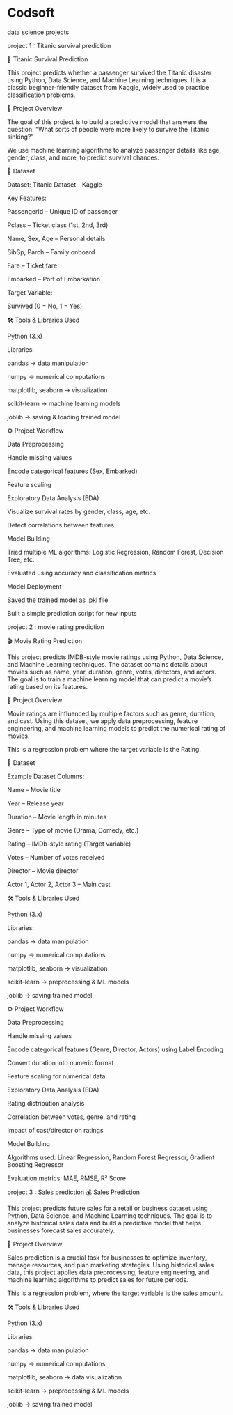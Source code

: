 # Codsoft
data science projects 

project 1 : Titanic survival prediction

🚢 Titanic Survival Prediction

This project predicts whether a passenger survived the Titanic disaster using Python, Data Science, and Machine Learning techniques. It is a classic beginner-friendly dataset from Kaggle, widely used to practice classification problems.

📌 Project Overview

The goal of this project is to build a predictive model that answers the question:
“What sorts of people were more likely to survive the Titanic sinking?”

We use machine learning algorithms to analyze passenger details like age, gender, class, and more, to predict survival chances.

📂 Dataset

Dataset: Titanic Dataset - Kaggle

Key Features:

PassengerId – Unique ID of passenger

Pclass – Ticket class (1st, 2nd, 3rd)

Name, Sex, Age – Personal details

SibSp, Parch – Family onboard

Fare – Ticket fare

Embarked – Port of Embarkation

Target Variable:

Survived (0 = No, 1 = Yes)

🛠️ Tools & Libraries Used

Python (3.x)

Libraries:

pandas → data manipulation

numpy → numerical computations

matplotlib, seaborn → visualization

scikit-learn → machine learning models

joblib → saving & loading trained model

⚙️ Project Workflow

Data Preprocessing

Handle missing values

Encode categorical features (Sex, Embarked)

Feature scaling

Exploratory Data Analysis (EDA)

Visualize survival rates by gender, class, age, etc.

Detect correlations between features

Model Building

Tried multiple ML algorithms: Logistic Regression, Random Forest, Decision Tree, etc.

Evaluated using accuracy and classification metrics

Model Deployment 

Saved the trained model as .pkl file

Built a simple prediction script for new inputs

project 2 : movie rating prediction


🎬 Movie Rating Prediction

This project predicts IMDB-style movie ratings using Python, Data Science, and Machine Learning techniques. The dataset contains details about movies such as name, year, duration, genre, votes, directors, and actors. The goal is to train a machine learning model that can predict a movie’s rating based on its features.

📌 Project Overview

Movie ratings are influenced by multiple factors such as genre, duration, and cast. Using this dataset, we apply data preprocessing, feature engineering, and machine learning models to predict the numerical rating of movies.

This is a regression problem where the target variable is the Rating.

📂 Dataset

Example Dataset Columns:

Name – Movie title

Year – Release year

Duration – Movie length in minutes

Genre – Type of movie (Drama, Comedy, etc.)

Rating – IMDb-style rating (Target variable)

Votes – Number of votes received

Director – Movie director

Actor 1, Actor 2, Actor 3 – Main cast

🛠️ Tools & Libraries Used

Python (3.x)

Libraries:

pandas → data manipulation

numpy → numerical computations

matplotlib, seaborn → visualization

scikit-learn → preprocessing & ML models

joblib → saving trained model

⚙️ Project Workflow

Data Preprocessing

Handle missing values

Encode categorical features (Genre, Director, Actors) using Label Encoding

Convert duration into numeric format

Feature scaling for numerical data

Exploratory Data Analysis (EDA)

Rating distribution analysis

Correlation between votes, genre, and rating

Impact of cast/director on ratings

Model Building

Algorithms used: Linear Regression, Random Forest Regressor, Gradient Boosting Regressor

Evaluation metrics: MAE, RMSE, R² Score



project 3 : Sales prediction
💰 Sales Prediction

This project predicts future sales for a retail or business dataset using Python, Data Science, and Machine Learning techniques. The goal is to analyze historical sales data and build a predictive model that helps businesses forecast sales accurately.

📌 Project Overview

Sales prediction is a crucial task for businesses to optimize inventory, manage resources, and plan marketing strategies. Using historical sales data, this project applies data preprocessing, feature engineering, and machine learning algorithms to predict sales for future periods.

This is a regression problem, where the target variable is the sales amount.

🛠️ Tools & Libraries Used

Python (3.x)

Libraries:

pandas → data manipulation

numpy → numerical computations

matplotlib, seaborn → data visualization

scikit-learn → preprocessing & ML models

joblib → saving trained model
